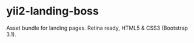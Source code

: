 # yii2-landing-boss
Asset bundle for landing pages. Retina ready, HTML5 &amp; CSS3 (Bootstrap 3.1).
